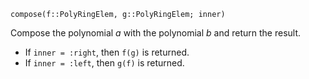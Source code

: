 ```
compose(f::PolyRingElem, g::PolyRingElem; inner)
```

Compose the polynomial $a$ with the polynomial $b$ and return the result.

  * If `inner = :right`, then `f(g)` is returned.
  * If `inner = :left`, then `g(f)` is returned.

